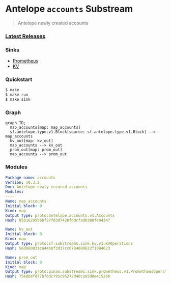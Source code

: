 # Antelope `accounts` Substream

> Antelope newly created accounts

### [Latest Releases](https://github.com/pinax-network/substreams/releases)

### Sinks
- [Prometheus](https://github.com/pinax-network/substreams-sink-prometheus)
- [KV](https://github.com/streamingfast/substreams-sink-kv)

### Quickstart

```bash
$ make
$ make run
$ make sink
```

### Graph

```mermaid
graph TD;
  map_accounts[map: map_accounts]
  sf.antelope.type.v1.Block[source: sf.antelope.type.v1.Block] --> map_accounts
  kv_out[map: kv_out]
  map_accounts --> kv_out
  prom_out[map: prom_out]
  map_accounts --> prom_out
```

### Modules

```yaml
Package name: accounts
Version: v0.3.2
Doc: Antelope newly created accounts
Modules:
----
Name: map_accounts
Initial block: 0
Kind: map
Output Type: proto:antelope.accounts.v1.Accounts
Hash: 05b16295bbbf27fd3d7420fddcfad0380fe04347

Name: kv_out
Initial block: 0
Kind: map
Output Type: proto:sf.substreams.sink.kv.v1.KVOperations
Hash: 56d880831ca44b8f3d37cc6784008622f1084623

Name: prom_out
Initial block: 0
Kind: map
Output Type: proto:pinax.substreams.sink.prometheus.v1.PrometheusOperations
Hash: 75e8befd77bf6dc791c95272d40c2e5d0e41526b
```
